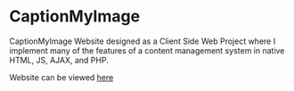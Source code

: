 # CaptionMyImage
CaptionMyImage Website designed as a Client Side Web Project where I implement many of the features of a content management system in native HTML, JS, AJAX, and PHP.

Website can be viewed [here]

[here]:http://student.cs.appstate.edu/carpenterba/CS3440/project/
